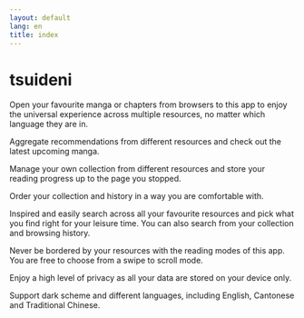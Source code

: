 ```yaml
---
layout: default
lang: en
title: index
---
```


<!-- same as index.md in 'en' folder -->

# tsuideni
Open your favourite manga or chapters from browsers to this app to enjoy the universal experience across multiple resources, no matter which language they are in.

Aggregate recommendations from different resources and check out the latest upcoming manga.

Manage your own collection from different resources and store your reading progress up to the page you stopped.

Order your collection and history in a way you are comfortable with.

Inspired and easily search across all your favourite resources and pick what you find right for your leisure time. You can also search from your collection and browsing history.

Never be bordered by your resources with the reading modes of this app. You are free to choose from a swipe to scroll mode.

Enjoy a high level of privacy as all your data are stored on your device only.

Support dark scheme and different languages, including English, Cantonese and Traditional Chinese.